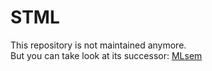 # STML

This repository is not maintained anymore.  
But you can take look at its successor: [MLsem](https://e-sh4rk.github.io/MLsem/)
